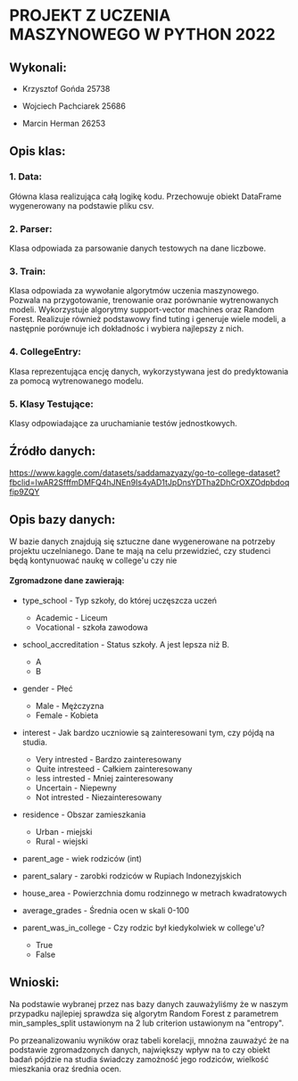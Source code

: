 # PROJEKT Z UCZENIA MASZYNOWEGO W PYTHON 2022

## Wykonali:

- Krzysztof Gońda 25738

- Wojciech Pachciarek 25686

- Marcin Herman 26253

## Opis klas:

### 1. Data:

Główna klasa realizująca całą logikę kodu.
Przechowuje obiekt DataFrame wygenerowany na podstawie pliku csv.

### 2. Parser:

Klasa odpowiada za parsowanie danych testowych na dane liczbowe.

### 3. Train:

Klasa odpowiada za wywołanie algorytmów uczenia maszynowego.
Pozwala na przygotowanie, trenowanie oraz porównanie wytrenowanych modeli.
Wykorzystuje algorytmy support-vector machines oraz Random Forest.
Realizuje również podstawowy find tuting i generuje wiele modeli, a następnie porównuje ich dokładnośc i wybiera
najlepszy z nich.

### 4. CollegeEntry:

Klasa reprezentująca encję danych, wykorzystywana jest do predyktowania za pomocą wytrenowanego modelu.

### 5. Klasy Testujące:

Klasy odpowiadające za uruchamianie testów jednostkowych.

## Źródło danych:

https://www.kaggle.com/datasets/saddamazyazy/go-to-college-dataset?fbclid=IwAR2SfffmDMFQ4hJNEn9Is4yAD1tJpDnsYDTha2DhCrOXZOdpbdoqfip9ZQY

## Opis bazy danych:

W bazie danych znajdują się sztuczne dane wygenerowane na
potrzeby projektu uczelnianego.
Dane te mają na celu przewidzieć, czy studenci będą kontynuować naukę w college'u czy nie

#### Zgromadzone dane zawierają:

- type_school - Typ szkoły, do której uczęszcza uczeń

    - Academic - Liceum
    - Vocational - szkoła zawodowa

- school_accreditation - Status szkoły. A jest lepsza niż B.

    - A
    - B

- gender - Płeć

    - Male - Mężczyzna
    - Female - Kobieta
- interest - Jak bardzo uczniowie są zainteresowani tym, czy pójdą na studia.
    - Very intrested - Bardzo zainteresowany
    - Quite intresteed - Całkiem zainteresowany
    - less intrested - Mniej zainteresowany
    - Uncertain - Niepewny
    - Not intrested - Niezainteresowany

- residence - Obszar zamieszkania
    - Urban - miejski
    - Rural - wiejski

- parent_age - wiek rodziców (int)
- parent_salary - zarobki rodziców w Rupiach Indonezyjskich
- house_area -
  Powierzchnia domu rodzinnego w metrach kwadratowych
- average_grades - Średnia ocen w skali 0-100
- parent_was_in_college -
  Czy rodzic był kiedykolwiek w college'u?
    - True
    - False

## Wnioski:

Na podstawie wybranej przez nas bazy danych zauważyliśmy że w naszym przypadku najlepiej sprawdza się algorytm Random
Forest z parametrem min_samples_split ustawionym na 2 lub criterion ustawionym na "entropy".

Po przeanalizowaniu wyników oraz tabeli korelacji, mnożna zauważyć że na podstawie zgromadzonych danych,
największy wpływ na to czy obiekt badań pójdzie na studia świadczy zamożność jego rodziców, wielkość mieszkania oraz
średnia ocen.
